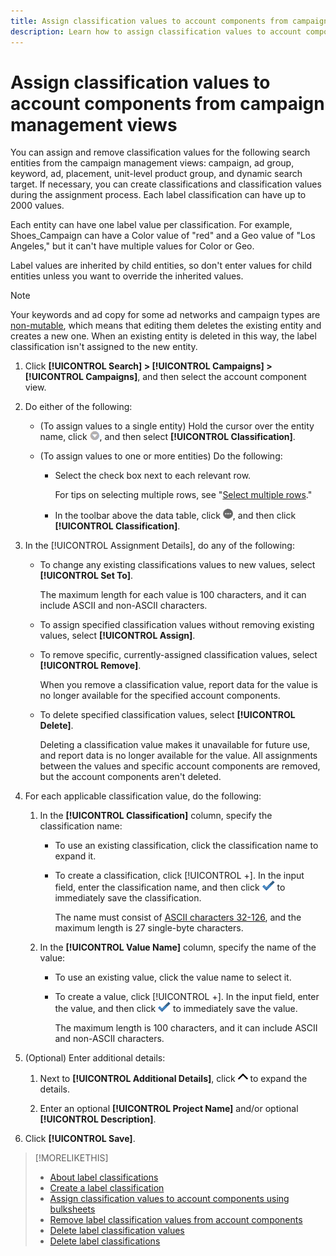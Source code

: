 ```yaml
---
title: Assign classification values to account components from campaign management views
description: Learn how to assign classification values to account components.
---
```

# Assign classification values to account components from campaign management views

You can assign and remove classification values for the following search entities from the campaign management views:  campaign, ad group, keyword, ad, placement, unit-level product group, and dynamic search target. If necessary, you can create classifications and classification values during the assignment process. Each label classification can have up to 2000 values.

Each entity can have one label value per classification. For example, Shoes_Campaign can have a Color value of "red" and a Geo value of "Los Angeles," but it can't have multiple values for Color or Geo. 

Label values are inherited by child entities, so don't enter values for child entities unless you want to override the inherited values.

>[!NOTE]
>
>Your keywords and ad copy for some ad networks and campaign types are [non-mutable](/help/search-social-commerce/campaign-management/faqs-campaigns.md), which means that editing them deletes the existing entity and creates a new one. When an existing entity is deleted in this way, the label classification isn't assigned to the new entity.

1. Click **[!UICONTROL Search] > [!UICONTROL Campaigns] > [!UICONTROL Campaigns]**, and then select the account component view.

1. Do either of the following:
   
   * (To assign values to a single entity) Hold the cursor over the entity name, click ![Menu button](/help/search-social-commerce/assets/arrow-dropdown-menu.png "Menu button"), and then select **[!UICONTROL Classification]**.
   
   * (To assign values to one or more entities) Do the following:

     * Select the check box next to each relevant row.
       
       For tips on selecting multiple rows, see "[Select multiple rows](/help/search-social-commerce/common-tasks/navigation-editing-selection/multiple-rows-select.md)."
    
     * In the toolbar above the data table, click ![More](/help/search-social-commerce/assets/more.png "More"), and then click **[!UICONTROL Classification]**.

1. In the [!UICONTROL Assignment Details], do any of the following:

   * To change any existing classifications values to new values, select **[!UICONTROL Set To]**.
     
     The maximum length for each value is 100 characters, and it can include ASCII and non-ASCII characters.
   
   * To assign specified classification values without removing existing values, select **[!UICONTROL Assign]**.
   
   * To remove specific, currently-assigned classification values, select **[!UICONTROL Remove]**.
     
     When you remove a classification value, report data for the value is no longer available for the specified account components. 
   
   * To delete specified classification values, select **[!UICONTROL Delete]**.

     Deleting a classification value makes it unavailable for future use, and report data is no longer available for the value. All assignments between the values and specific account components are removed, but the account components aren't deleted.

1. For each applicable classification value, do the following:

   1. In the **[!UICONTROL Classification]** column, specify the classification name:
     
      * To use an existing classification, click the classification name to expand it.
     
      * To create a classification, click [!UICONTROL +]. In the input field, enter the classification name, and then click ![Save](/help/search-social-commerce/assets/select.png "Save") to immediately save the classification.
        
        The name must consist of [ASCII characters 32-126](https://www.asciitable.com/), and the maximum length is 27 single-byte characters.
   
   1. In the **[!UICONTROL Value Name]** column, specify the name of the value:
   
      * To use an existing value, click the value name to select it.
      
      * To create a value, click [!UICONTROL +]. In the input field, enter the value, and then click ![Save](/help/search-social-commerce/assets/select.png "Save") to immediately save the value.

        The maximum length is 100 characters, and it can include ASCII and non-ASCII characters.

1. (Optional) Enter additional details:
   
   1. Next to **[!UICONTROL Additional Details]**, click ![Open](/help/search-social-commerce/assets/chevron-up.png "Open") to expand the details.
   
   1. Enter an optional **[!UICONTROL Project Name]** and/or optional **[!UICONTROL Description]**.

1. Click **[!UICONTROL Save]**.

>[!MORELIKETHIS]
>
>* [About label classifications](classification-about.md)
>* [Create a label classification](classification-create.md)
>* [Assign classification values to account components using bulksheets](classification-values-assign-bulksheets.md)
>* [Remove label classification values from account components](classification-values-remove.md)
>* [Delete label classification values](classification-values-delete.md)
>* [Delete label classifications](classification-delete.md)
